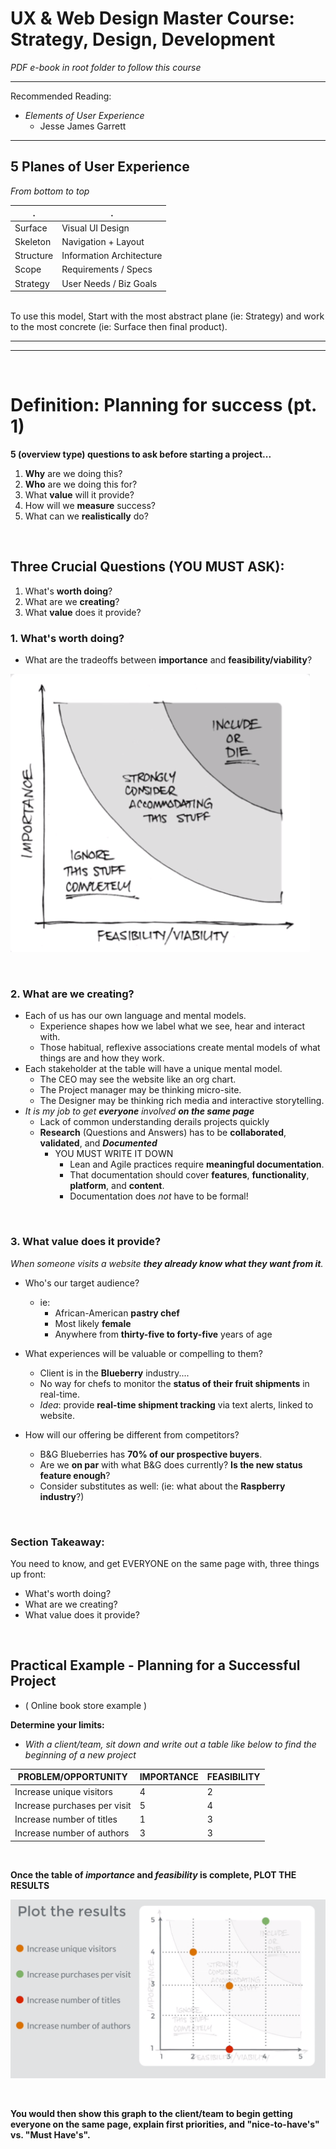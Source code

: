 # UX & Web Design Master Course: Strategy, Design, Development

*PDF e-book in root folder to follow this course*

---

Recommended Reading: 
  - *Elements of User Experience*
    - Jesse James Garrett

---

## 5 Planes of User Experience
*From bottom to top*

. | .
---|---
Surface | Visual UI Design
Skeleton | Navigation + Layout
Structure | Information Architecture
Scope | Requirements / Specs
Strategy | User Needs / Biz Goals

<br />
To use this model, Start with the most abstract plane (ie: Strategy) and work to the most concrete (ie: Surface then final product).

---
---
<br />

# Definition: Planning for success (pt. 1)

**5 (overview type) questions to ask before starting a project...**
1. **Why** are we doing this?
2. **Who** are we doing this for?
3. What **value** will it provide?
4. How will we **measure** success?
5. What can we **realistically** do?

<br />

## **Three Crucial Questions (YOU MUST ASK):**
1. What's **worth doing**?
2. What are we **creating**?
3. What **value** does it provide?

### **1.** What's worth doing?
- What are the tradeoffs between **importance** and **feasibility/viability**?

![importance vs feasibility/viability](./images/01%20-%20Notes%20-%20Importance%20vs%20Feasibility.png)

<br />

### **2.** What are we creating?
- Each of us has our own language and mental models.
  - Experience shapes how we label what we see, hear and interact with.
  - Those habitual, reflexive associations create mental models of what things are and how they work.
- Each stakeholder at the table will have a unique mental model.
  - The CEO may see the website like an org chart.
  - The Project manager may be thinking micro-site.
  - The Designer may be thinking rich media and interactive storytelling.
- *It is my job to get __everyone__ involved __on the same page__*
  - Lack of common understanding derails projects quickly
  - __Research__ (Questions and Answers) has to be **collaborated**, **validated**, and ***Documented***
    - YOU MUST WRITE IT DOWN
      - Lean and Agile practices require **meaningful documentation**.
      - That documentation should cover **features**, **functionality**, **platform**, and **content**.
      - Documentation does *not* have to be formal!

<br />

### **3.** What value does it provide?
*When someone visits a website **they already know what they want from it**.*

- Who's our target audience?
  - ie: 
    - African-American **pastry chef**
    - Most likely **female**
    - Anywhere from **thirty-five to forty-five** years of age

- What experiences will be valuable or compelling to them?
  - Client is in the **Blueberry** industry....
  - No way for chefs to monitor the **status of their fruit shipments** in real-time.
  - *Idea*: provide **real-time shipment tracking** via text alerts, linked to website.

- How will our offering be different from competitors?
  - B&G Blueberries has **70% of our prospective buyers**.
  - Are we **on par** with what B&G does currently? **Is the new status feature enough**?
  - Consider substitutes as well: (ie: what about the **Raspberry industry**?)

<br />

### **Section Takeaway:**
You need to know, and get EVERYONE on the same page with, three things up front:
- What's worth doing?
- What are we creating?
- What value does it provide?

<br />

## Practical Example - **Planning for a Successful Project**
- ( Online book store example )

**Determine your limits:**

- *With a client/team, sit down and write out a table like below to find the beginning of a new project*

PROBLEM/OPPORTUNITY | IMPORTANCE | FEASIBILITY
-- | -- | --
Increase unique visitors | 4 | 2
Increase purchases per visit | 5 | 4
Increase number of titles | 1 | 3
Increase number of authors | 3 | 3

<br />

**Once the table of *importance* and *feasibility* is complete, PLOT THE RESULTS**

![BookStore Example - Importance vs Feasibility](./images/01%20-%20Notes%20-%20BookStore%20Example%20-%20Importance%20vs%20Feasibility.png)

<br />

**You would then show this graph to the client/team to begin getting everyone on the same page, explain first priorities, and "nice-to-have's" vs. "Must Have's".**